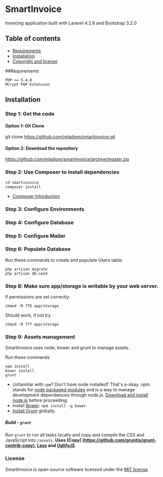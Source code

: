 # SmartInvoice

Invoicing application built with Laravel 4.2.6 and Bootstrap 3.2.0

## Table of contents

 - [Requirements](#requirements)
 - [Installation](#installation)
 - [Copyright and license](#license)

##Requirements

	PHP >= 5.4.0
	MCrypt PHP Extension

##  Installation

### Step 1: Get the code

#### Option 1: Git Clone

git clone https://github.com/mladjom/smartinvoice.git

#### Option 2: Download the repository

 https://github.com/mladjom/smartinvoice/archive/master.zip

### Step 2: Use Composer to install dependencies

    cd smartinvoice
    composer install

- [Composer Introduction](https://getcomposer.org/doc/00-intro.md)

### Step 3: Configure Environments

### Step 4: Configure Database

### Step 5: Configure Mailer

### Step 6: Populate Database

Run these commands to create and populate Users table:

	php artisan migrate
	php artisan db:seed

### Step 8: Make sure app/storage is writable by your web server.

If permissions are set correctly:

    chmod -R 775 app/storage

Should work, if not try

    chmod -R 777 app/storage

### Step 9: Assets management 

SmartInvoice uses node, bower and grunt to manage assets.

Run these commands

    npm install
    bower install
    grunt

- Unfamiliar with `npm`? Don't have node installed? That's a-okay. npm stands for [node packaged modules](http://npmjs.org/) and is a way to manage development dependencies through node.js. [Download and install node.js](http://nodejs.org/download/) before proceeding.
- Install [Bower](http://bower.io): `npm install -g bower`.
- [Install Grunt](http://gruntjs.com/getting-started) globally.

##### Build - `grunt` 
Run `grunt` to run all tasks locally and copy and compile the CSS and JavaScript into `/assets`. **Uses [Copy] (https://github.com/gruntjs/grunt-contrib-copy), [Less](http://lesscss.org/) and [UglifyJS](http://lisperator.net/uglifyjs/).**

### License

SmartInvoice is open-source software licensed under the [MIT license](http://opensource.org/licenses/MIT)
